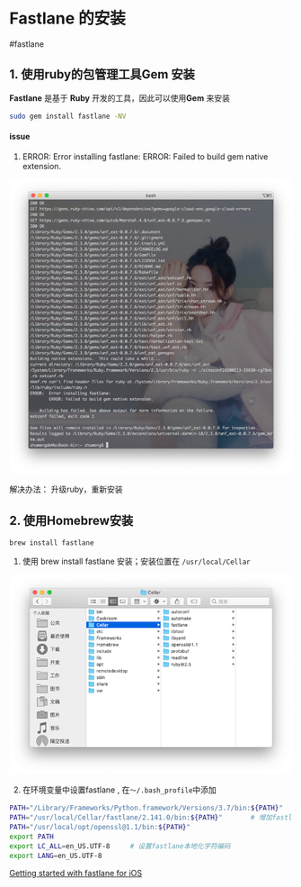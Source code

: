 # Fastlane 的安装

#fastlane
##  1. 使用ruby的包管理工具Gem 安装

**Fastlane** 是基于 **Ruby** 开发的工具，因此可以使用**Gem** 来安装

```sh
sudo gem install fastlane -NV
```

#### issue

1. ERROR:  Error installing fastlane:
   ERROR: Failed to build gem native extension.

![](https://github.com/existorlive/existorlivepic/raw/master/fastlane_install_issue1.png)

解决办法： 升级ruby，重新安装


## 2. 使用Homebrew安装 

```sh
brew install fastlane
```

1. 使用  brew install fastlane 安装；安装位置在 `/usr/local/Cellar`
   
![](https://github.com/existorlive/existorlivepic/raw/master/fastlane_install_Step1.png)

 
2. 在环境变量中设置fastlane , 在`～/.bash_profile`中添加

```bash
PATH="/Library/Frameworks/Python.framework/Versions/3.7/bin:${PATH}"
PATH="/usr/local/Cellar/fastlane/2.141.0/bin:${PATH}"       # 增加fastlane路径
PATH="/usr/local/opt/openssl@1.1/bin:${PATH}"
export PATH 
export LC_ALL=en_US.UTF-8     # 设置fastlane本地化字符编码  
export LANG=en_US.UTF-8
```

[Getting started with fastlane for iOS](https://docs.fastlane.tools/getting-started/ios/setup/)
